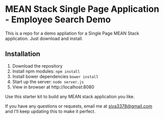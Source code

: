# MEAN Stack Single Page Application - Employee Search Demo

This is a repo for a demo appliation for a Single Page MEAN Stack application. Just download and install. 

## Installation
1. Download the repository
2. Install npm modules: `npm install`
3. Install bower dependencies `bower install`
4. Start up the server: `node server.js`
5. View in browser at http://localhost:8080

Use this starter kit to build any MEAN stack application you like.

If you have any questions or requests, email me at [siva3378@gmail.com](mailto:siva3378@gmail.com) and I'll keep updating this to make it perfect.